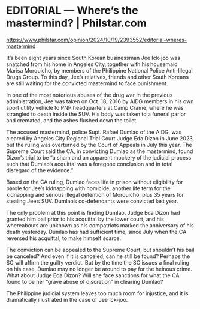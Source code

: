 # EDITORIAL — Where’s the mastermind? | Philstar.com 



https://www.philstar.com/opinion/2024/10/19/2393552/editorial-wheres-mastermind



It’s been eight years since South Korean businessman Jee Ick-joo was snatched from his home in Angeles City, together with his housemaid Marisa Morquicho, by members of the Philippine National Police Anti-Illegal Drugs Group. To this day, Jee’s relatives, friends and other South Koreans are still waiting for the convicted mastermind to face punishment.

In one of the most notorious abuses of the drug war in the previous administration, Jee was taken on Oct. 18, 2016 by AIDG members in his own sport utility vehicle to PNP headquarters at Camp Crame, where he was strangled to death inside the SUV. His body was taken to a funeral parlor and cremated, and the ashes flushed down the toilet.

The accused mastermind, police Supt. Rafael Dumlao of the AIDG, was cleared by Angeles City Regional Trial Court Judge Eda Dizon in June 2023, but the ruling was overturned by the Court of Appeals in July this year. The Supreme Court said the CA, in convicting Dumlao as the mastermind, found Dizon’s trial to be “a sham and an apparent mockery of the judicial process such that Dumlao’s acquittal was a foregone conclusion and in total disregard of the evidence.”

Based on the CA ruling, Dumlao faces life in prison without eligibility for parole for Jee’s kidnapping with homicide, another life term for the kidnapping and serious illegal detention of Morquicho, plus 35 years for stealing Jee’s SUV. Dumlao’s co-defendants were convicted last year.

The only problem at this point is finding Dumlao. Judge Eda Dizon had granted him bail prior to his acquittal by the lower court, and his whereabouts are unknown as his compatriots marked the anniversary of his death yesterday. Dumlao has had sufficient time, since July when the CA reversed his acquittal, to make himself scarce.

The conviction can be appealed to the Supreme Court, but shouldn’t his bail be canceled? And even if it is canceled, can he still be found? Perhaps the SC will affirm the guilty verdict. But by the time the SC issues a final ruling on his case, Dumlao may no longer be around to pay for the heinous crime. What about Judge Eda Dizon? Will she face sanctions for what the CA found to be her “grave abuse of discretion” in clearing Dumlao?

The Philippine judicial system leaves too much room for injustice, and it is dramatically illustrated in the case of Jee Ick-joo.